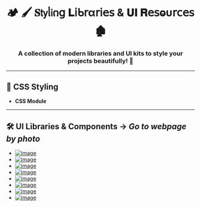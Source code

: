 <h1  align="center" > 🏕️ 🖌️ 𝐒𝗍𝗒ᥣ𝗂𐓣𝗀 𝐋𝗂ᑲ𝗋α𝗋𝗂𝖾𝗌 & 𝐔𝚰 𝐑𝖾𝗌ⱺυ𝗋𝖼𝖾𝗌 🏚️</h1>

<h3 align="center" > 

A collection of modern libraries and UI kits to style your projects beautifully! 🚀

</h3>

---

## 🎨 CSS Styling

- **CSS Module**

---

## 🛠️ UI Libraries & Components -> *Go to webpage by photo*

- [![image](https://github.com/user-attachments/assets/07da0dc8-e4ab-44f8-88a0-dd22cc407f1e)](https://uiverse.io/)
- [![image](https://github.com/user-attachments/assets/de9ee222-0375-4fba-b0ed-7bd8b07f8d0e)](https://tailwindcss.com/)
- [![image](https://github.com/user-attachments/assets/cff96df9-31f2-456d-9d44-3ee9490023d2)](https://ui.lukacho.com/)
- [![image](https://github.com/user-attachments/assets/7a809527-7f85-446d-9ef9-b8ae4ee009a6)](https://ui.shadcn.com/)
- [![image](https://github.com/user-attachments/assets/a352b246-8db9-45d0-a4b6-1be3c479e401)](https://magicui.design/)
- [![image](https://github.com/user-attachments/assets/d0199845-6be6-471b-b0d2-78cbf70b8609)](https://motion-primitives.com/)
- [![image](https://github.com/user-attachments/assets/f1921ba4-c13c-4062-9aea-3f0a6296c9f6)](https://www.heroui.com/)
- [![image](https://github.com/user-attachments/assets/c1ddd825-d372-491e-81ea-eba7a0796173)](https://ui.aceternity.com/)

